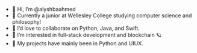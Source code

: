 - 🦋 Hi, I’m @alyshbaahmed
- 🚾 Currently a junior at Wellesley College studying computer science and philosophy!
- 👥 I’d love to collaborate on Python, Java, and Swift.
- 🩵 I’m interested in full-stack development and blockchain 🪐
- 🛄 My projects have mainly been in Python and UIUX.

<!---
alyshbaahmed/alyshbaahmed is a ✨ special ✨ repository because its `README.md` (this file) appears on your GitHub profile.
You can click the Preview link to take a look at your changes.
--->
